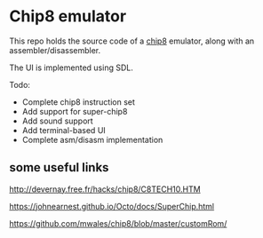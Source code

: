 # Chip8 emulator
This repo holds the source code of a [chip8](https://en.wikipedia.org/wiki/CHIP-8) emulator, along with an assembler/disassembler.

The UI is implemented using SDL.

Todo:
- Complete chip8 instruction set
- Add support for super-chip8
- Add sound support
- Add terminal-based UI
- Complete asm/disasm implementation

## some useful links
http://devernay.free.fr/hacks/chip8/C8TECH10.HTM

https://johnearnest.github.io/Octo/docs/SuperChip.html

https://github.com/mwales/chip8/blob/master/customRom/
